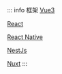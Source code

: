 ::: info 框架 <Badge type="danger" text="beta" />
[Vue3](/vue3/get-component-instance-in-setup)

[React](/react/create)

[React Native](/react-native/styleSheet)

[NestJs](/nest/nest-basic)

[Nuxt](/nuxt/nuxt-config)
:::
